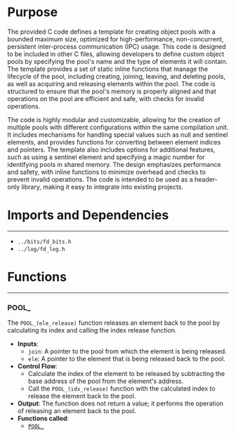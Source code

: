 # Purpose
The provided C code defines a template for creating object pools with a bounded maximum size, optimized for high-performance, non-concurrent, persistent inter-process communication (IPC) usage. This code is designed to be included in other C files, allowing developers to define custom object pools by specifying the pool's name and the type of elements it will contain. The template provides a set of static inline functions that manage the lifecycle of the pool, including creating, joining, leaving, and deleting pools, as well as acquiring and releasing elements within the pool. The code is structured to ensure that the pool's memory is properly aligned and that operations on the pool are efficient and safe, with checks for invalid operations.

The code is highly modular and customizable, allowing for the creation of multiple pools with different configurations within the same compilation unit. It includes mechanisms for handling special values such as null and sentinel elements, and provides functions for converting between element indices and pointers. The template also includes options for additional features, such as using a sentinel element and specifying a magic number for identifying pools in shared memory. The design emphasizes performance and safety, with inline functions to minimize overhead and checks to prevent invalid operations. The code is intended to be used as a header-only library, making it easy to integrate into existing projects.
# Imports and Dependencies

---
- `../bits/fd_bits.h`
- `../log/fd_log.h`


# Functions

---
### POOL\_<!-- {{#callable:POOL_}} -->
The `POOL_(ele_release)` function releases an element back to the pool by calculating its index and calling the index release function.
- **Inputs**:
    - `join`: A pointer to the pool from which the element is being released.
    - `ele`: A pointer to the element that is being released back to the pool.
- **Control Flow**:
    - Calculate the index of the element to be released by subtracting the base address of the pool from the element's address.
    - Call the `POOL_(idx_release)` function with the calculated index to release the element back to the pool.
- **Output**: The function does not return a value; it performs the operation of releasing an element back to the pool.
- **Functions called**:
    - [`POOL_`](#POOL_)


